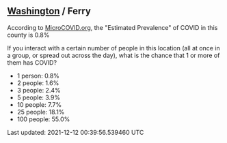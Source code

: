 
## [Washington](/united-states/washington) / Ferry

According to [MicroCOVID.org](http://microcovid.org),
the "Estimated Prevalence" of COVID in this county is 0.8%

If you interact with a certain number of people in this location
(all at once in a group, or spread out across the day), what is the chance that
1 or more of them has COVID?

- 1 person: 0.8%
- 2 people: 1.6%
- 3 people: 2.4%
- 5 people: 3.9%
- 10 people: 7.7%
- 25 people: 18.1%
- 100 people: 55.0%

Last updated: 2021-12-12 00:39:56.539460 UTC

